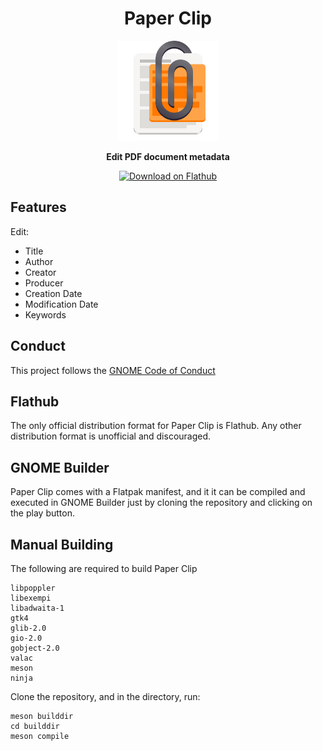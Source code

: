 <div align="center">

# Paper Clip

<img src="data/icons/hicolor/scalable/apps/io.github.diegoivan.pdf_metadata_editor.svg" width="160" height="160"></img>

**Edit PDF document metadata**

<a href="https://flathub.org/apps/details/io.github.diegoivan.pdf_metadata_editor">
    <img width="240" src="https://flathub.org/api/badge?svg&locale=en" alt="Download on Flathub">
</a>

</div>

## Features

Edit:

* Title
* Author
* Creator
* Producer
* Creation Date
* Modification Date
* Keywords

## Conduct

This project follows the [GNOME Code of Conduct](https://wiki.gnome.org/Foundation/CodeOfConduct)

## Flathub

The only official distribution format for Paper Clip is Flathub. Any other distribution format is unofficial and discouraged.

## GNOME Builder

Paper Clip comes with a Flatpak manifest, and it it can be compiled and executed in GNOME Builder just by cloning the repository and clicking on the play button.

## Manual Building

The following are required to build Paper Clip

```
libpoppler
libexempi
libadwaita-1
gtk4
glib-2.0
gio-2.0
gobject-2.0
valac
meson
ninja
```

Clone the repository, and in the directory, run:

```
meson builddir
cd builddir
meson compile
```
